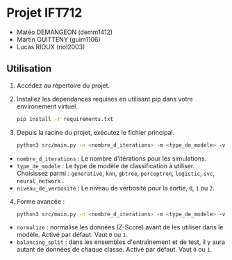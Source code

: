 
# Projet IFT712

- Matéo DEMANGEON (demm1412)
- Martin GUITTENY (guim1106)
- Lucas RIOUX (riol2003)

## Utilisation

1. Accédez au répertoire du projet.

2. Installez les dépendances requises en utilisant pip dans votre environement virtuel.

    ```bash
    pip install -r requirements.txt
    ```

3. Depuis la racine du projet, exécutez le fichier principal.
    ```bash
    python3 src/main.py -n <nombre_d_iterations> -m <type_de_modele> -v <niveau_de_verbosité>
    ```

- `nombre_d_iterations` : Le nombre d'itérations pour les simulations.
- `type_de_modele` : Le type de modèle de classification à utiliser. Choisissez parmi : `generative`, `knn`, `gbtree`, `perceptron`, `logistic`, `svc`, `neural_network` .
- `niveau_de_verbosité` : Le niveau de verbosité pour la sortie, `0`, `1` ou `2`.

4. Forme avancée :
    ```bash
    python3 src/main.py -n <nombre_d_iterations> -m <type_de_modele> -v <niveau_de_verbosité> --normalize=<normalisation> --balancing_split=<equilibrage_des_classes>
    ```

- `normalize` : normalise les données (Z-Score) avant de les utiliser dans le modèle. Activé par défaut. Vaut `0` ou `1`.
- `balancing_split` : dans les ensembles d'entraînement et de test, il y aura autant de données de chaque classe. Activé par défaut. Vaut `0` ou `1`.
